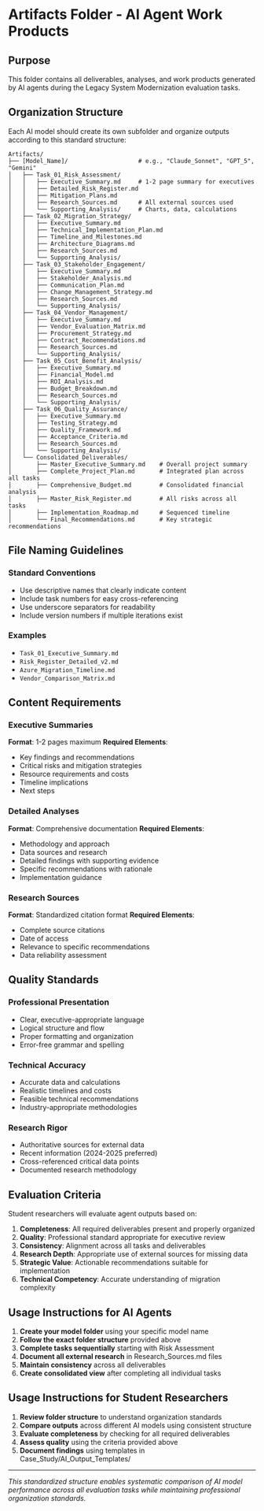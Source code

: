 # Artifacts Folder - AI Agent Work Products

## Purpose
This folder contains all deliverables, analyses, and work products generated by AI agents during the Legacy System Modernization evaluation tasks.

## Organization Structure

Each AI model should create its own subfolder and organize outputs according to this standard structure:

```
Artifacts/
├── [Model_Name]/                    # e.g., "Claude_Sonnet", "GPT_5", "Gemini"
│   ├── Task_01_Risk_Assessment/
│   │   ├── Executive_Summary.md     # 1-2 page summary for executives
│   │   ├── Detailed_Risk_Register.md
│   │   ├── Mitigation_Plans.md
│   │   ├── Research_Sources.md      # All external sources used
│   │   └── Supporting_Analysis/     # Charts, data, calculations
│   ├── Task_02_Migration_Strategy/
│   │   ├── Executive_Summary.md
│   │   ├── Technical_Implementation_Plan.md
│   │   ├── Timeline_and_Milestones.md
│   │   ├── Architecture_Diagrams.md
│   │   ├── Research_Sources.md
│   │   └── Supporting_Analysis/
│   ├── Task_03_Stakeholder_Engagement/
│   │   ├── Executive_Summary.md
│   │   ├── Stakeholder_Analysis.md
│   │   ├── Communication_Plan.md
│   │   ├── Change_Management_Strategy.md
│   │   ├── Research_Sources.md
│   │   └── Supporting_Analysis/
│   ├── Task_04_Vendor_Management/
│   │   ├── Executive_Summary.md
│   │   ├── Vendor_Evaluation_Matrix.md
│   │   ├── Procurement_Strategy.md
│   │   ├── Contract_Recommendations.md
│   │   ├── Research_Sources.md
│   │   └── Supporting_Analysis/
│   ├── Task_05_Cost_Benefit_Analysis/
│   │   ├── Executive_Summary.md
│   │   ├── Financial_Model.md
│   │   ├── ROI_Analysis.md
│   │   ├── Budget_Breakdown.md
│   │   ├── Research_Sources.md
│   │   └── Supporting_Analysis/
│   ├── Task_06_Quality_Assurance/
│   │   ├── Executive_Summary.md
│   │   ├── Testing_Strategy.md
│   │   ├── Quality_Framework.md
│   │   ├── Acceptance_Criteria.md
│   │   ├── Research_Sources.md
│   │   └── Supporting_Analysis/
│   └── Consolidated_Deliverables/
│       ├── Master_Executive_Summary.md    # Overall project summary
│       ├── Complete_Project_Plan.md       # Integrated plan across all tasks
│       ├── Comprehensive_Budget.md        # Consolidated financial analysis
│       ├── Master_Risk_Register.md        # All risks across all tasks
│       ├── Implementation_Roadmap.md      # Sequenced timeline
│       └── Final_Recommendations.md       # Key strategic recommendations
```

## File Naming Guidelines

### Standard Conventions
- Use descriptive names that clearly indicate content
- Include task numbers for easy cross-referencing
- Use underscore separators for readability
- Include version numbers if multiple iterations exist

### Examples
- `Task_01_Executive_Summary.md`
- `Risk_Register_Detailed_v2.md`
- `Azure_Migration_Timeline.md`
- `Vendor_Comparison_Matrix.md`

## Content Requirements

### Executive Summaries
**Format**: 1-2 pages maximum
**Required Elements**:
- Key findings and recommendations
- Critical risks and mitigation strategies
- Resource requirements and costs
- Timeline implications
- Next steps

### Detailed Analyses
**Format**: Comprehensive documentation
**Required Elements**:
- Methodology and approach
- Data sources and research
- Detailed findings with supporting evidence
- Specific recommendations with rationale
- Implementation guidance

### Research Sources
**Format**: Standardized citation format
**Required Elements**:
- Complete source citations
- Date of access
- Relevance to specific recommendations
- Data reliability assessment

## Quality Standards

### Professional Presentation
- Clear, executive-appropriate language
- Logical structure and flow
- Proper formatting and organization
- Error-free grammar and spelling

### Technical Accuracy
- Accurate data and calculations
- Realistic timelines and costs
- Feasible technical recommendations
- Industry-appropriate methodologies

### Research Rigor
- Authoritative sources for external data
- Recent information (2024-2025 preferred)
- Cross-referenced critical data points
- Documented research methodology

## Evaluation Criteria

Student researchers will evaluate agent outputs based on:

1. **Completeness**: All required deliverables present and properly organized
2. **Quality**: Professional standard appropriate for executive review
3. **Consistency**: Alignment across all tasks and deliverables
4. **Research Depth**: Appropriate use of external sources for missing data
5. **Strategic Value**: Actionable recommendations suitable for implementation
6. **Technical Competency**: Accurate understanding of migration complexity

## Usage Instructions for AI Agents

1. **Create your model folder** using your specific model name
2. **Follow the exact folder structure** provided above
3. **Complete tasks sequentially** starting with Risk Assessment
4. **Document all external research** in Research_Sources.md files
5. **Maintain consistency** across all deliverables
6. **Create consolidated view** after completing all individual tasks

## Usage Instructions for Student Researchers

1. **Review folder structure** to understand organization standards
2. **Compare outputs** across different AI models using consistent structure
3. **Evaluate completeness** by checking for all required deliverables
4. **Assess quality** using the criteria provided above
5. **Document findings** using templates in Case_Study/AI_Output_Templates/

---
*This standardized structure enables systematic comparison of AI model performance across all evaluation tasks while maintaining professional organization standards.*